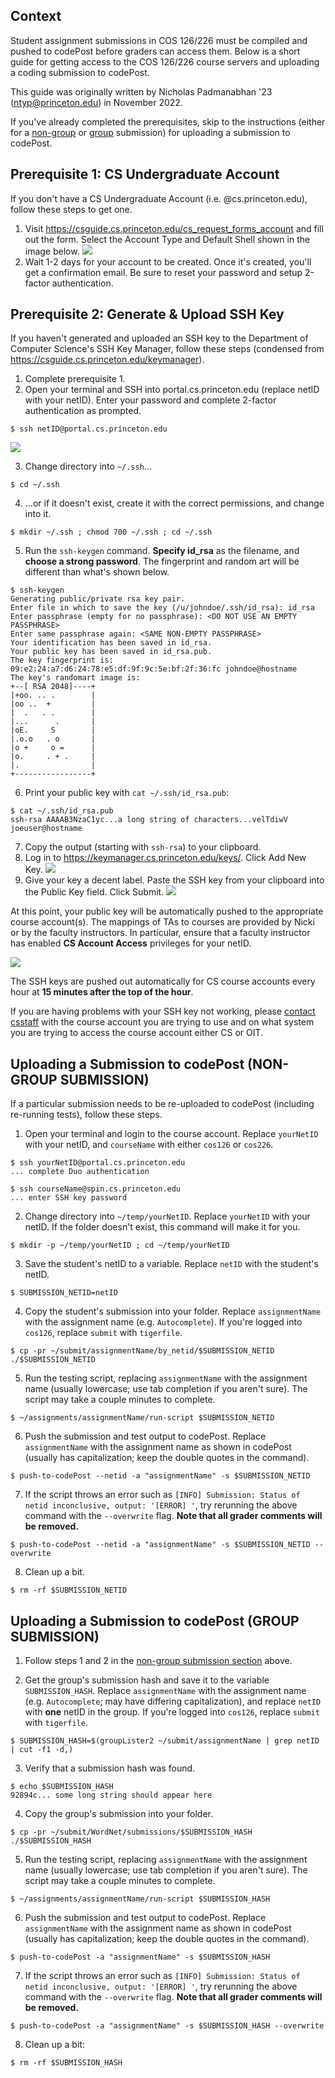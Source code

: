 ## Context

Student assignment submissions in COS 126/226 must be compiled and pushed to codePost before graders can access them. Below is a short guide for getting access to the COS 126/226 course servers and uploading a coding submission to codePost.

This guide was originally written by Nicholas Padmanabhan '23 (ntyp@princeton.edu) in November 2022.

If you've already completed the prerequisites, skip to the instructions (either for a [non-group](#uploading-a-submission-to-codepost-non-group-submission) or [group](#uploading-a-submission-to-codepost-group-submission) submission) for uploading a submission to codePost.

## Prerequisite 1: CS Undergraduate Account

If you don't have a CS Undergraduate Account (i.e. @cs.princeton.edu), follow these steps to get one.

1. Visit https://csguide.cs.princeton.edu/cs_request_forms_account and fill out the form. Select the Account Type and Default Shell shown in the image below.
   ![](images/cs-account-form.png)
1. Wait 1-2 days for your account to be created. Once it's created, you'll get a confirmation email. Be sure to reset your password and setup 2-factor authentication.

## Prerequisite 2: Generate & Upload SSH Key

If you haven't generated and uploaded an SSH key to the Department of Computer Science's SSH Key Manager, follow these steps (condensed from https://csguide.cs.princeton.edu/keymanager).

1. Complete prerequisite 1.
2. Open your terminal and SSH into portal.cs.princeton.edu (replace netID with your netID). Enter your password and complete 2-factor authentication as prompted.

```
$ ssh netID@portal.cs.princeton.edu
```

![](images/ssh-portal.png)

3. Change directory into `~/.ssh`...

```
$ cd ~/.ssh
```

4. ...or if it doesn't exist, create it with the correct permissions, and change into it.

```
$ mkdir ~/.ssh ; chmod 700 ~/.ssh ; cd ~/.ssh
```

5. Run the `ssh-keygen` command. **Specify id_rsa** as the filename, and **choose a strong password**. The fingerprint and random art will be different than what's shown below.

```
$ ssh-keygen
Generating public/private rsa key pair.
Enter file in which to save the key (/u/johndoe/.ssh/id_rsa): id_rsa
Enter passphrase (empty for no passphrase): <DO NOT USE AN EMPTY PASSPHRASE>
Enter same passphrase again: <SAME NON-EMPTY PASSPHRASE>
Your identification has been saved in id_rsa.
Your public key has been saved in id_rsa.pub.
The key fingerprint is: 09:e2:24:a7:d6:24:78:e5:df:9f:9c:5e:bf:2f:36:fc johndoe@hostname
The key's randomart image is:
+--[ RSA 2048]----+
|+oo. .. .        |
|oo ..  +         |
|  .   . .        |
|...      .       |
|oE.     S        |
|.o.o   . o       |
|o +     o =      |
|o.     . + .     |
|.                |
+-----------------+
```

6. Print your public key with `cat ~/.ssh/id_rsa.pub`:

```
$ cat ~/.ssh/id_rsa.pub
ssh-rsa AAAAB3NzaC1yc...a long string of characters...velTdiwV joeuser@hostname
```

7. Copy the output (starting with `ssh-rsa`) to your clipboard.
8. Log in to https://keymanager.cs.princeton.edu/keys/. Click Add New Key.
   ![](/images/key-manager-home.png)
9. Give your key a decent label. Paste the SSH key from your clipboard into the Public Key field. Click Submit.
   ![](/images/key-manager-form.png)

At this point, your public key will be automatically pushed to the appropriate course account(s). The mappings of TAs to courses are provided by Nicki or by the faculty instructors. In particular, ensure that a faculty instructor has enabled **CS Account Access** privileges for your netID.

![](/images/cs-account-access.png)

The SSH keys are pushed out automatically for CS course accounts every hour at **15 minutes after the top of the hour**.

If you are having problems with your SSH key not working, please [contact csstaff](https://csguide.cs.princeton.edu/gethelp/csstaff) with the course account you are trying to use and on what system you are trying to access the course account either CS or OIT.

## Uploading a Submission to codePost (NON-GROUP SUBMISSION)

If a particular submission needs to be re-uploaded to codePost (including re-running tests), follow these steps.

1. Open your terminal and login to the course account. Replace `yourNetID` with your netID, and `courseName` with either `cos126` or `cos226`.

```
$ ssh yourNetID@portal.cs.princeton.edu
... complete Duo authentication

$ ssh courseName@spin.cs.princeton.edu
... enter SSH key password
```

2. Change directory into `~/temp/yourNetID`. Replace `yourNetID` with your netID. If the folder doesn't exist, this command will make it for you.

```
$ mkdir -p ~/temp/yourNetID ; cd ~/temp/yourNetID
```

3. Save the student's netID to a variable. Replace `netID` with the student's netID.

```
$ SUBMISSION_NETID=netID
```

4. Copy the student's submission into your folder. Replace `assignmentName` with the assignment name (e.g. `Autocomplete`). If you're logged into `cos126`, replace `submit` with `tigerfile`.

```
$ cp -pr ~/submit/assignmentName/by_netid/$SUBMISSION_NETID ./$SUBMISSION_NETID
```

5. Run the testing script, replacing `assignmentName` with the assignment name (usually lowercase; use tab completion if you aren't sure). The script may take a couple minutes to complete.

```
$ ~/assignments/assignmentName/run-script $SUBMISSION_NETID
```

6. Push the submission and test output to codePost. Replace `assignmentName` with the assignment name as shown in codePost (usually has capitalization; keep the double quotes in the command).

```
$ push-to-codePost --netid -a "assignmentName" -s $SUBMISSION_NETID
```

7. If the script throws an error such as `[INFO] Submission: Status of netid inconclusive, output: '[ERROR] '`, try rerunning the above command with the `--overwrite` flag. **Note that all grader comments will be removed.**

```
$ push-to-codePost --netid -a "assignmentName" -s $SUBMISSION_NETID --overwrite
```

8. Clean up a bit.

```
$ rm -rf $SUBMISSION_NETID
```

## Uploading a Submission to codePost (GROUP SUBMISSION)

1. Follow steps 1 and 2 in the [non-group submission section](#uploading-a-submission-to-codepost-non-group-submission) above.

2. Get the group's submission hash and save it to the variable `SUBMISSION_HASH`. Replace `assignmentName` with the assignment name (e.g. `Autocomplete`; may have differing capitalization), and replace `netID` with **one** netID in the group. If you're logged into `cos126`, replace `submit` with `tigerfile`.

```
$ SUBMISSION_HASH=$(groupLister2 ~/submit/assignmentName | grep netID | cut -f1 -d,)
```

3. Verify that a submission hash was found.

```
$ echo $SUBMISSION_HASH
92894c... some long string should appear here
```

4. Copy the group's submission into your folder.

```
$ cp -pr ~/submit/WordNet/submissions/$SUBMISSION_HASH ./$SUBMISSION_HASH
```

5. Run the testing script, replacing `assignmentName` with the assignment name (usually lowercase; use tab completion if you aren't sure). The script may take a couple minutes to complete.

```
$ ~/assignments/assignmentName/run-script $SUBMISSION_HASH
```

6. Push the submission and test output to codePost. Replace `assignmentName` with the assignment name as shown in codePost (usually has capitalization; keep the double quotes in the command).

```
$ push-to-codePost -a "assignmentName" -s $SUBMISSION_HASH
```

7. If the script throws an error such as `[INFO] Submission: Status of netid inconclusive, output: '[ERROR] '`, try rerunning the above command with the `--overwrite` flag. **Note that all grader comments will be removed.**

```
$ push-to-codePost -a "assignmentName" -s $SUBMISSION_HASH --overwrite
```

8. Clean up a bit:

```
$ rm -rf $SUBMISSION_HASH
```
